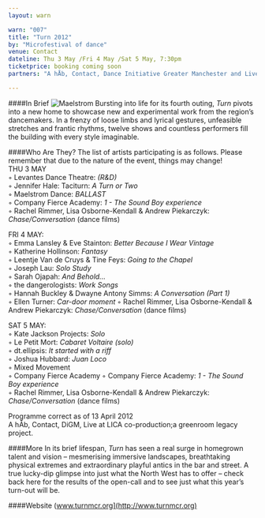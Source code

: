 ```yaml
---
layout: warn

warn: "007"
title: "Turn 2012"
by: "Microfestival of dance"
venue: Contact
dateline: Thu 3 May /Fri 4 May /Sat 5 May, 7:30pm
ticketprice: booking coming soon
partners: "A hÅb, Contact, Dance Initiative Greater Manchester and Live at LICA co-production."

---
```


####In Brief
![Maelstrom](w7maesltrom.jpg)
Bursting into life for its fourth outing, *Turn* pivots into a new home to showcase new and experimental work from the region’s dancemakers.  In a frenzy of loose limbs and lyrical gestures, unfeasible stretches and frantic rhythms, twelve shows and countless performers fill the building with every style imaginable. 

####Who Are They?
The list of artists participating is as follows.  Please remember that due to the nature of the event, things may change!    
THU 3 MAY     
	◦	Levantes Dance Theatre: *(R&D)*        
	◦	Jennifer Hale: Taciturn: *A Turn or Two*   
	◦	Maelstrom Dance: *BALLAST*   
	◦	Company Fierce Academy: *1 - The Sound Boy experience*   
	◦	Rachel Rimmer, Lisa Osborne-Kendall & Andrew Piekarczyk: *Chase/Conversation* (dance films)  

FRI 4 MAY:     
	◦	Emma Lansley & Eve Stainton: *Better Because I Wear Vintage*     
	◦	Katherine Hollinson: *Fantasy*    
	◦	Leentje Van de Cruys & Tine Feys: *Going to the Chapel*   
	◦	Joseph Lau: *Solo Study*   
	◦	Sarah Ojapah: *And Behold...*   
	◦	the dangerologists: *Work Songs*   
	◦	Hannah Buckley & Dwayne Antony Simms: *A Conversation (Part 1)*   
	◦	Ellen Turner: *Car-door moment*
	◦	Rachel Rimmer, Lisa Osborne-Kendall & Andrew Piekarczyk: *Chase/Conversation* (dance films)   

SAT 5 MAY:     
	◦	Kate Jackson Projects: *Solo*   
	◦	Le Petit Mort: *Cabaret Voltaire (solo)*   
	◦	dt.ellipsis: *It started with a riff*   
	◦	Joshua Hubbard: *Juan Loco*   
	◦	Mixed Movement    
	◦	Company Fierce Academy ◦	Company Fierce Academy: *1 - The Sound Boy experience*      
	◦	Rachel Rimmer, Lisa Osborne-Kendall & Andrew Piekarczyk: *Chase/Conversation* (dance films)   

Programme correct as of 13 April 2012   
A hÅb, Contact, DiGM, Live at LICA co-production;a greenroom legacy project.   

####More
In its brief lifespan, *Turn* has seen a real surge in homegrown talent and vision –  mesmerising immersive landscapes, breathtaking physical extremes and extraordinary playful antics in the bar and street.  A true lucky-dip glimpse into just what the North West has to offer – check back here for the results of the open-call and to see just what this year’s turn-out will be.

####Website
(www.turnmcr.org](http://www.turnmcr.org)